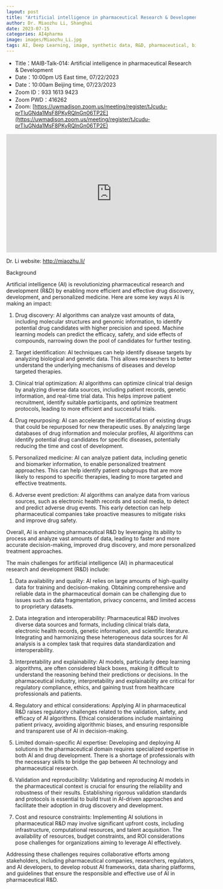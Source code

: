 ```yaml
---
layout: post
title: "Artificial intelligence in pharmaceutical Research & Development"
author: Dr. Miaozhu Li, Shanghai
date: 2023-07-15
categories: AI4pharma
image: images/Miaozhu_Li.jpg
tags: AI, Deep Learning, image, synthetic data, R&D, pharmaceutical, biomedicine, AI4pharma
---
```


- Title：MAIB-Talk-014: Artificial intelligence in pharmaceutical Research & Development
- Date：10:00pm US East time, 07/22/2023
- Date：10:00am Beijing time, 07/23/2023
- Zoom  ID：933 1613 9423
- Zoom PWD：416262
- Zoom: [https://uwmadison.zoom.us/meeting/register/tJcudu-prTIuGNda1MsF8PKyRQlnGn06TP2E](https://uwmadison.zoom.us/meeting/register/tJcudu-prTIuGNda1MsF8PKyRQlnGn06TP2E)

<p align="center">
<iframe width="560" height="315" src="https://www.youtube.com/embed/YC1GhRFNs8U" title="YouTube video player" frameborder="0" allow="accelerometer; autoplay; clipboard-write; encrypted-media; gyroscope; picture-in-picture" allowfullscreen></iframe>
</p>


Dr. Li website: http://miaozhu.li/

Background

Artificial intelligence (AI) is revolutionizing pharmaceutical research and development (R&D) by enabling more efficient and effective drug discovery, development, and personalized medicine. Here are some key ways AI is making an impact:

1. Drug discovery: AI algorithms can analyze vast amounts of data, including molecular structures and genomic information, to identify potential drug candidates with higher precision and speed. Machine learning models can predict the efficacy, safety, and side effects of compounds, narrowing down the pool of candidates for further testing.

2. Target identification: AI techniques can help identify disease targets by analyzing biological and genetic data. This allows researchers to better understand the underlying mechanisms of diseases and develop targeted therapies.

3. Clinical trial optimization: AI algorithms can optimize clinical trial design by analyzing diverse data sources, including patient records, genetic information, and real-time trial data. This helps improve patient recruitment, identify suitable participants, and optimize treatment protocols, leading to more efficient and successful trials.

4. Drug repurposing: AI can accelerate the identification of existing drugs that could be repurposed for new therapeutic uses. By analyzing large databases of drug information and molecular profiles, AI algorithms can identify potential drug candidates for specific diseases, potentially reducing the time and cost of development.

5. Personalized medicine: AI can analyze patient data, including genetic and biomarker information, to enable personalized treatment approaches. This can help identify patient subgroups that are more likely to respond to specific therapies, leading to more targeted and effective treatments.

6. Adverse event prediction: AI algorithms can analyze data from various sources, such as electronic health records and social media, to detect and predict adverse drug events. This early detection can help pharmaceutical companies take proactive measures to mitigate risks and improve drug safety.

Overall, AI is enhancing pharmaceutical R&D by leveraging its ability to process and analyze vast amounts of data, leading to faster and more accurate decision-making, improved drug discovery, and more personalized treatment approaches.

The main challenges for artificial intelligence (AI) in pharmaceutical research and development (R&D) include:

1. Data availability and quality: AI relies on large amounts of high-quality data for training and decision-making. Obtaining comprehensive and reliable data in the pharmaceutical domain can be challenging due to issues such as data fragmentation, privacy concerns, and limited access to proprietary datasets.

2. Data integration and interoperability: Pharmaceutical R&D involves diverse data sources and formats, including clinical trials data, electronic health records, genetic information, and scientific literature. Integrating and harmonizing these heterogeneous data sources for AI analysis is a complex task that requires data standardization and interoperability.

3. Interpretability and explainability: AI models, particularly deep learning algorithms, are often considered black boxes, making it difficult to understand the reasoning behind their predictions or decisions. In the pharmaceutical industry, interpretability and explainability are critical for regulatory compliance, ethics, and gaining trust from healthcare professionals and patients.

4. Regulatory and ethical considerations: Applying AI in pharmaceutical R&D raises regulatory challenges related to the validation, safety, and efficacy of AI algorithms. Ethical considerations include maintaining patient privacy, avoiding algorithmic biases, and ensuring responsible and transparent use of AI in decision-making.

5. Limited domain-specific AI expertise: Developing and deploying AI solutions in the pharmaceutical domain requires specialized expertise in both AI and drug development. There is a shortage of professionals with the necessary skills to bridge the gap between AI technology and pharmaceutical research.

6. Validation and reproducibility: Validating and reproducing AI models in the pharmaceutical context is crucial for ensuring the reliability and robustness of their results. Establishing rigorous validation standards and protocols is essential to build trust in AI-driven approaches and facilitate their adoption in drug discovery and development.

7. Cost and resource constraints: Implementing AI solutions in pharmaceutical R&D may involve significant upfront costs, including infrastructure, computational resources, and talent acquisition. The availability of resources, budget constraints, and ROI considerations pose challenges for organizations aiming to leverage AI effectively.

Addressing these challenges requires collaborative efforts among stakeholders, including pharmaceutical companies, researchers, regulators, and AI developers, to develop robust AI frameworks, data sharing platforms, and guidelines that ensure the responsible and effective use of AI in pharmaceutical R&D.